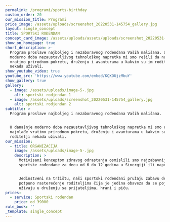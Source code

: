 ```yaml
---
permalink: /programi/sports-birthday
custom_order: 20
our_mission_title: Programi
price_image: /assets/uploads/screenshot_20220531-145754_gallery.jpg
layout: single_concept
title: SPORTSKI ROĐENDAN
concept_card_image: /assets/uploads/assets/uploads/screenshot_20220531-145754_gallery.jpg
show_on_homepage: true
short_description: >-
  Program proslave najboljeg i nezaboravnog rođendana Vaših mališana. U današnje
  moderno doba nezaustavljivog tehnološkog napretka mi smo rešili da najmlađe
  vratimo prirodnom pokretu, druženju i avanturama u kakvim su im roditelji
  nekada uživali.
show_youtube_video: true
youtube_src: 'https://www.youtube.com/embed/KQXOUjzMbuY'
show_gallery: true
gallery:
  - image: /assets/uploads/image-5-.jpg
    alt: sportski rodjendan 1
  - image: /assets/uploads/screenshot_20220531-145754_gallery.jpg
    alt: sportski rodjendan 2
subtitle: >
  Program proslave najboljeg i nezaboravnog rođendana Vaših mališana.


  U današnje moderno doba nezaustavljivog tehnološkog napretka mi smo rešili da
  najmlađe vratimo prirodnom pokretu, druženju i avanturama u kakvim su im
  roditelji nekada uživali.
our_mission:
  - title: ORGANIZACIJA
    image: /assets/uploads/image-5-.jpg
    description: >
      Motivisani konceptom zdravog odrastanja osmislili smo najzabavnije
      sportske rođendane za decu od 6 do 12 godina u Sinergiji ili napolju.


      Jedinstveni na tržištu, naši sportski rođendani pružaju zabavu deci i
      potpuno rasterećenje roditeljima čija je jedina obaveza da se pojave i
      uživaju u druženju sa prijateljima, hrani i piću.
prices:
  - service: Sportski rođendan
    price: od 39000
rule_book: ''
_template: single_concept
---
```


